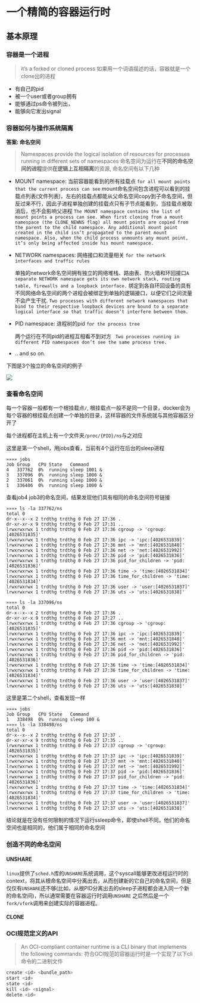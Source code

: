 # 一个精简的容器运行时

## 基本原理

### 容器是一个进程
>  it’s a forked or cloned process
如果用一个词语描述的话，容器就是一个clone出的进程

- 有自己的pid
- 被一个user或者group拥有
- 能够通过ps命令被列出，
- 能够向它发出signal

### 容器如何与操作系统隔离
**答案: 命名空间**
> Namespaces provide the logical isolation of resources for processes running in different sets of namespaces
命名空间为运行在**不同的命名空间的进程**提供**在逻辑上互相隔离**的资源, 命名空间有以下几种
- MOUNT namespace: 当前容器能看到的所有挂载点 `for all mount points that the current process can see`
    mount命名空间包含进程可以看到的挂载点列表(文件列表)，左右的挂载点都能从父命名空间copy到子命名空间，但反过来不行，因此子进程单独创建的挂载点只有子节点能看到，当挂载点被取消后，也不会影响父进程
    `The MOUNT namespace contains the list of mount points a process can see. When first cloning from a mount namespace (the CLONE_NEWNS flag) all mount points are copied from the parent to the child namespace. Any additional mount point created in the child isn’t propagated to the parent mount namespace. Also, when the child process unmounts any mount point, it’s only being affected inside his mount namespace.`
- NETWORK namespaces: 网络接口和流量相关 `for the network interfaces and traffic rules`

    单独的network命名空间拥有独立的网络堆栈、路由表、防火墙和环回接口`A separate NETWORK namespace gets its own network stack, routing table, firewalls and a loopback interface.`
    绑定到各自环回设备的具有不同网络命名空间的两个进程会被绑定到单独的逻辑接口，以便它们之间流量不会产生干扰.
    `Two processes with different network namespaces that bind to their respective loopback devices are bound to a separate logical interface so that traffic doesn’t interfere between them.`
- PID namespace: 进程树的pid `for the process tree`

    两个运行在不同pid的进程互相看不到对方 ` Two processes running in different PID namespaces don’t see the same process tree.`
- .. and so on.

下图是3个独立的命名空间的例子

![](https://trdthg-img-for-md-1306147581.cos.ap-beijing.myqcloud.com/img/202202271707484.png)

### 查看命名空间

每一个容器一般都有一个根挂载点`/`, 根挂载点一般不是同一个目录，docker会为每个容器的根挂载点创建一个单独的目录，这样容器的文件系统就与其他容器区分开了

每个进程都在主机上有一个文件夹`/proc/{PID}/ns`与之对应

这里是第一个shell，用jobs查看，当前有4个运行在后台的sleep进程
```shell
»»»» jobs
Job	Group	CPU	State	Command
4	337762	0%	running	sleep 1001 &
3	337096	0%	running	sleep 1000 &
2	337061	0%	running	sleep 1000 &
1	336406	0%	running	sleep 1000 &
```
查看job4 job3的命名空间，结果发现他们具有相同的命名空间符号链接
```shell
»»»» ls -la 337762/ns
total 0
dr-x--x--x 2 trdthg trdthg 0 Feb 27 17:36 .
dr-xr-xr-x 9 trdthg trdthg 0 Feb 27 17:31 ..
lrwxrwxrwx 1 trdthg trdthg 0 Feb 27 17:36 cgroup -> 'cgroup:[4026531835]'
lrwxrwxrwx 1 trdthg trdthg 0 Feb 27 17:36 ipc -> 'ipc:[4026531839]'
lrwxrwxrwx 1 trdthg trdthg 0 Feb 27 17:36 mnt -> 'mnt:[4026531840]'
lrwxrwxrwx 1 trdthg trdthg 0 Feb 27 17:36 net -> 'net:[4026531992]'
lrwxrwxrwx 1 trdthg trdthg 0 Feb 27 17:36 pid -> 'pid:[4026531836]'
lrwxrwxrwx 1 trdthg trdthg 0 Feb 27 17:36 pid_for_children -> 'pid:[4026531836]'
lrwxrwxrwx 1 trdthg trdthg 0 Feb 27 17:36 time -> 'time:[4026531834]'
lrwxrwxrwx 1 trdthg trdthg 0 Feb 27 17:36 time_for_children -> 'time:[4026531834]'
lrwxrwxrwx 1 trdthg trdthg 0 Feb 27 17:36 user -> 'user:[4026531837]'
lrwxrwxrwx 1 trdthg trdthg 0 Feb 27 17:36 uts -> 'uts:[4026531838]'
```
```shell
»»»» ls -la 337096/ns
total 0
dr-x--x--x 2 trdthg trdthg 0 Feb 27 17:36 .
dr-xr-xr-x 9 trdthg trdthg 0 Feb 27 17:27 ..
lrwxrwxrwx 1 trdthg trdthg 0 Feb 27 17:36 cgroup -> 'cgroup:[4026531835]'
lrwxrwxrwx 1 trdthg trdthg 0 Feb 27 17:36 ipc -> 'ipc:[4026531839]'
lrwxrwxrwx 1 trdthg trdthg 0 Feb 27 17:36 mnt -> 'mnt:[4026531840]'
lrwxrwxrwx 1 trdthg trdthg 0 Feb 27 17:36 net -> 'net:[4026531992]'
lrwxrwxrwx 1 trdthg trdthg 0 Feb 27 17:36 pid -> 'pid:[4026531836]'
lrwxrwxrwx 1 trdthg trdthg 0 Feb 27 17:36 pid_for_children -> 'pid:[4026531836]'
lrwxrwxrwx 1 trdthg trdthg 0 Feb 27 17:36 time -> 'time:[4026531834]'
lrwxrwxrwx 1 trdthg trdthg 0 Feb 27 17:36 time_for_children -> 'time:[4026531834]'
lrwxrwxrwx 1 trdthg trdthg 0 Feb 27 17:36 user -> 'user:[4026531837]'
lrwxrwxrwx 1 trdthg trdthg 0 Feb 27 17:36 uts -> 'uts:[4026531838]'
```
这里是第二个shell，查看发现一样
```
»»»» jobs
Job	Group	CPU	State	Command
1	338498	0%	running	sleep 100 &
»»»» ls -la 338498/ns
total 0
dr-x--x--x 2 trdthg trdthg 0 Feb 27 17:37 .
dr-xr-xr-x 9 trdthg trdthg 0 Feb 27 17:35 ..
lrwxrwxrwx 1 trdthg trdthg 0 Feb 27 17:37 cgroup -> 'cgroup:[4026531835]'
lrwxrwxrwx 1 trdthg trdthg 0 Feb 27 17:37 ipc -> 'ipc:[4026531839]'
lrwxrwxrwx 1 trdthg trdthg 0 Feb 27 17:37 mnt -> 'mnt:[4026531840]'
lrwxrwxrwx 1 trdthg trdthg 0 Feb 27 17:37 net -> 'net:[4026531992]'
lrwxrwxrwx 1 trdthg trdthg 0 Feb 27 17:37 pid -> 'pid:[4026531836]'
lrwxrwxrwx 1 trdthg trdthg 0 Feb 27 17:37 pid_for_children -> 'pid:[4026531836]'
lrwxrwxrwx 1 trdthg trdthg 0 Feb 27 17:37 time -> 'time:[4026531834]'
lrwxrwxrwx 1 trdthg trdthg 0 Feb 27 17:37 time_for_children -> 'time:[4026531834]'
lrwxrwxrwx 1 trdthg trdthg 0 Feb 27 17:37 user -> 'user:[4026531837]'
lrwxrwxrwx 1 trdthg trdthg 0 Feb 27 17:37 uts -> 'uts:[4026531838]'
```
结论就是在没有任何限制的情况下运行ssleep命令，即使shell不同，他们的命名空间也是相同的，他们属于相同的命名空间

### 创造不同的命名空间
#### UNSHARE
`linux`提供了`sched.h`库的`UNSHARE`系统调用，这个syscall能够更改进程运行时的context，将其从根命名空间中分离出去，从而创建新的它自己的命名空间，但是仅仅有`UNSHARE`还不够(比如，从根PID分离出去的sleep子进程都会进入同一个新的命名空间)，所以通常需要在容器运行时调用`UNSHARE`
之后然后是一个`fork/vfork`调用来创建实际的容器进程。

#### CLONE

### OCI规范定义的API
> An OCI-compliant container runtime is a CLI binary that implements the following commands:
符合OCI规范的容器运行时是一个实现了以下cli命令的二进制文件
``` rs
create <id> <bundle_path>
start <id>
state <id>
kill <id> <signal>
delete <id>
```